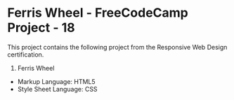 # Ferris Wheel - FreeCodeCamp Project - 18
This project contains the following project from the Responsive Web Design certification. 
1. Ferris Wheel 
- Markup Language: HTML5
- Style Sheet Language: CSS
